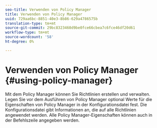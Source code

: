 ```yaml
---
seo-title: Verwenden von Policy Manager
title: Verwenden von Policy Manager
uuid: 729aa6bc-8851-40e3-8b86-629a4786575b
translation-type: tm+mt
source-git-commit: 29bc8323460d9be0fce66cbea7c6fce46df20d61
workflow-type: tm+mt
source-wordcount: '58'
ht-degree: 0%

---
```



# Verwenden von Policy Manager {#using-policy-manager}

Mit dem Policy Manager können Sie Richtlinien erstellen und verwalten. Legen Sie vor dem Ausführen von Policy Manager optional Werte für die Eigenschaften von Policy Manager in der Konfigurationsdatei fest. Die Konfigurationsdatei gibt Informationen an, die auf alle Richtlinien angewendet werden. Alle Policy Manager-Eigenschaften können auch in der Befehlszeile angegeben werden.
